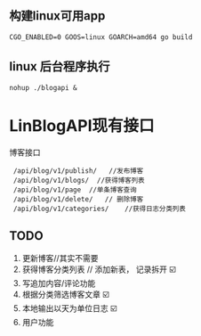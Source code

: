 ## 构建linux可用app
```cassandraql 
CGO_ENABLED=0 GOOS=linux GOARCH=amd64 go build 
```
## linux 后台程序执行
```cassandraql
nohup ./blogapi &
```    

# LinBlogAPI现有接口
博客接口

     /api/blog/v1/publish/   //发布博客
     /api/blog/v1/blogs/  //获得博客列表
     /api/blog/v1/page  //单条博客查询
     /api/blog/v1/delete/   // 删除博客
     /api/blog/v1/categories/    //获得日志分类列表

## TODO
1. 更新博客//其实不需要
2. 获得博客分类列表 // 添加新表， 记录拆开 ☑️
3. 写追加内容/评论功能
4. 根据分类筛选博客文章 ☑️
5. 本地输出以天为单位日志 ☑️
6. 用户功能




